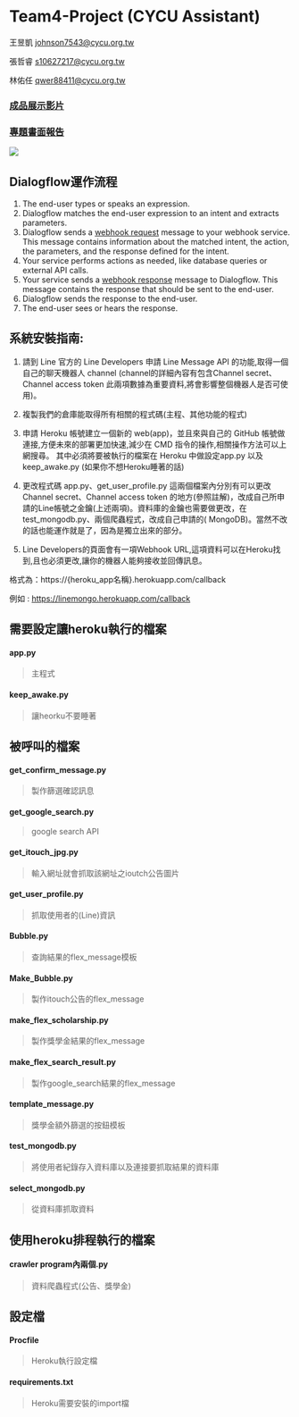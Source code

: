 # Team4-Project (CYCU Assistant)

王昱凱 <johnson7543@cycu.org.tw>

張哲睿 <s10627217@cycu.org.tw>

林佑任 <qwer88411@cycu.org.tw>


### <a href="https://youtu.be/MG7tWFN1kK8">成品展示影片</a>
### <a href="https://drive.google.com/file/d/1WFMS3W1G-w0a8fYuuvo8WssFH4dEnpT0/view?usp=sharing">專題書面報告</a>

[![](https://i.imgur.com/Vg0GtuB.jpg)](https://i.imgur.com/Vg0GtuB.jpg "架構圖")
## Dialogflow運作流程
<ol>
  <li>The end-user types or speaks an expression.</li>
  <li>Dialogflow matches the end-user expression to an intent and extracts parameters.</li>
  <li>
    Dialogflow sends a
    <a href="https://cloud.google.com/dialogflow/docs/fulfillment-how#webhook_request">webhook request</a>
    message to your webhook service.
    This message contains information about the matched intent, the action, the parameters,
    and the response defined for the intent.
  </li>
  <li>Your service performs actions as needed, like database queries or external API calls.</li>
  <li>
    Your service sends a
    <a href="https://cloud.google.com/dialogflow/docs/fulfillment-how#webhook_response">webhook response</a>
    message to Dialogflow.
    This message contains the response that should be sent to the end-user.
  </li>
  <li>Dialogflow sends the response to the end-user.</li>
  <li>The end-user sees or hears the response.</li>
</ol>

## 系統安裝指南:
1. 請到 Line 官方的 Line Developers 申請 Line Message API 的功能,取得一個自己的聊天機器人 channel
(channel的詳細內容有包含Channel secret、Channel access token 此兩項數據為重要資料,將會影響整個機器人是否可使用)。

2. 複製我們的倉庫能取得所有相關的程式碼(主程、其他功能的程式)

3. 申請 Heroku 帳號建立一個新的 web(app)，並且來與自己的 GitHub 帳號做連接,方便未來的部署更加快速,減少在 CMD 指令的操作,相關操作方法可以上網搜尋。
其中必須將要被執行的檔案在 Heroku 中做設定app.py 以及 keep_awake.py (如果你不想Heroku睡著的話)

4. 更改程式碼 app.py、get_user_profile.py 這兩個檔案內分別有可以更改 Channel secret、Channel access token 的地方(參照註解)，改成自己所申請的Line帳號之金鑰(上述兩項)。資料庫的金鑰也需要做更改，在test_mongodb.py、兩個爬蟲程式，改成自己申請的( MongoDB)。當然不改的話也能運作就是了，因為是獨立出來的部分。

5. Line Developers的頁面會有一項Webhook URL,這項資料可以在Heroku找到,且也必須更改,讓你的機器人能夠接收並回傳訊息。

  格式為：https://{heroku_app名稱}.herokuapp.com/callback

  例如 : https://linemongo.herokuapp.com/callback


## 需要設定讓heroku執行的檔案
#### app.py                      
>主程式
#### keep_awake.py               
>讓heorku不要睡著

## 被呼叫的檔案
#### get_confirm_message.py      
>製作篩選確認訊息
#### get_google_search.py        
>google search API
#### get_itouch_jpg.py           
>輸入網址就會抓取該網址之ioutch公告圖片
#### get_user_profile.py         
>抓取使用者的(Line)資訊
#### Bubble.py                   
>查詢結果的flex_message模板
#### Make_Bubble.py              
>製作itouch公告的flex_message
#### make_flex_scholarship.py    
>製作獎學金結果的flex_message
#### make_flex_search_result.py  
>製作google_search結果的flex_message
#### template_message.py         
>獎學金額外篩選的按鈕模板
#### test_mongodb.py             
>將使用者紀錄存入資料庫以及連接要抓取結果的資料庫
#### select_mongodb.py           
>從資料庫抓取資料

## 使用heroku排程執行的檔案
#### crawler program內兩個.py     
>資料爬蟲程式(公告、獎學金)

## 設定檔
#### Procfile                    
>Heroku執行設定檔
#### requirements.txt             
>Heroku需要安裝的import檔
